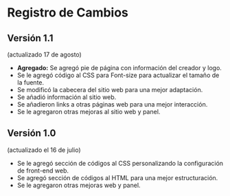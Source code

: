 # Registro de Cambios

## Versión 1.1
(actualizado 17 de agosto)

- **Agregado:** Se agregó pie de página con información del creador y logo.
- Se le agregó código al CSS para Font-size para actualizar el tamaño de la fuente.
- Se modificó la cabecera del sitio web para una mejor adaptación.
- Se añadió información al sitio web.
- Se añadieron links a otras páginas web para una mejor interacción.
- Se le agregaron otras mejoras al sitio web y panel.

## Versión 1.0
(actualizado el 16 de julio)

- Se le agregó sección de códigos al CSS personalizando la configuración de front-end web.
- Se agregó sección de códigos al HTML para una mejor estructuración.
- Se le agregaron otras mejoras web y panel.

